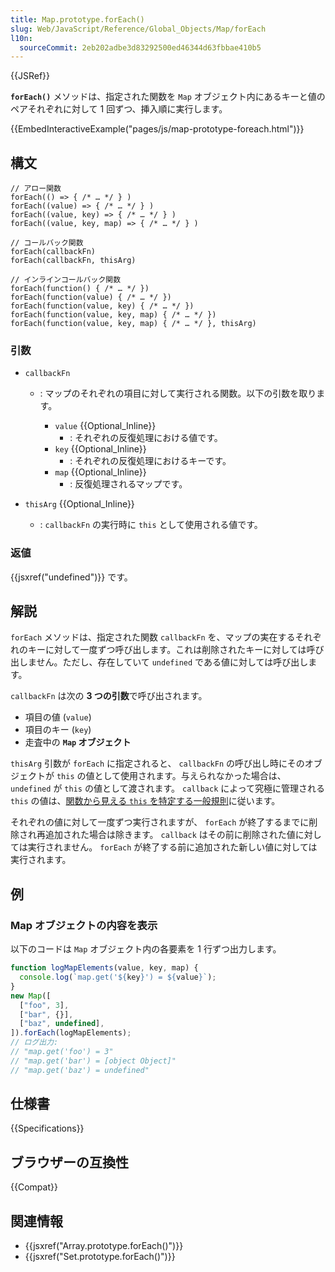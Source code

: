 ```yaml
---
title: Map.prototype.forEach()
slug: Web/JavaScript/Reference/Global_Objects/Map/forEach
l10n:
  sourceCommit: 2eb202adbe3d83292500ed46344d63fbbae410b5
---
```


{{JSRef}}

**`forEach()`** メソッドは、指定された関数を `Map` オブジェクト内にあるキーと値のペアそれぞれに対して 1 回ずつ、挿入順に実行します。

{{EmbedInteractiveExample("pages/js/map-prototype-foreach.html")}}

## 構文

```js-nolint
// アロー関数
forEach(() => { /* … */ } )
forEach((value) => { /* … */ } )
forEach((value, key) => { /* … */ } )
forEach((value, key, map) => { /* … */ } )

// コールバック関数
forEach(callbackFn)
forEach(callbackFn, thisArg)

// インラインコールバック関数
forEach(function() { /* … */ })
forEach(function(value) { /* … */ })
forEach(function(value, key) { /* … */ })
forEach(function(value, key, map) { /* … */ })
forEach(function(value, key, map) { /* … */ }, thisArg)
```

### 引数

- `callbackFn`

  - : マップのそれぞれの項目に対して実行される関数。以下の引数を取ります。

    - `value` {{Optional_Inline}}
      - : それぞれの反復処理における値です。
    - `key` {{Optional_Inline}}
      - : それぞれの反復処理におけるキーです。
    - `map` {{Optional_Inline}}
      - : 反復処理されるマップです。

- `thisArg` {{Optional_Inline}}
  - : `callbackFn` の実行時に `this` として使用される値です。

### 返値

{{jsxref("undefined")}} です。

## 解説

`forEach` メソッドは、指定された関数 `callbackFn` を、マップの実在するそれぞれのキーに対して一度ずつ呼び出します。これは削除されたキーに対しては呼び出しません。ただし、存在していて `undefined` である値に対しては呼び出します。

`callbackFn` は次の **3 つの引数**で呼び出されます。

- 項目の値 (`value`)
- 項目のキー (`key`)
- 走査中の **`Map` オブジェクト**

`thisArg` 引数が `forEach` に指定されると、 `callbackFn` の呼び出し時にそのオブジェクトが `this` の値として使用されます。与えられなかった場合は、 `undefined` が `this` の値として渡されます。 `callback` によって究極に管理される `this` の値は、[関数から見える `this` を特定する一般規則](/ja/docs/Web/JavaScript/Reference/Operators/this)に従います。

それぞれの値に対して一度ずつ実行されますが、 `forEach` が終了するまでに削除され再追加された場合は除きます。 `callback` はその前に削除された値に対しては実行されません。 `forEach` が終了する前に追加された新しい値に対しては実行されます。

## 例

### Map オブジェクトの内容を表示

以下のコードは `Map` オブジェクト内の各要素を 1 行ずつ出力します。

```js
function logMapElements(value, key, map) {
  console.log(`map.get('${key}') = ${value}`);
}
new Map([
  ["foo", 3],
  ["bar", {}],
  ["baz", undefined],
]).forEach(logMapElements);
// ログ出力:
// "map.get('foo') = 3"
// "map.get('bar') = [object Object]"
// "map.get('baz') = undefined"
```

## 仕様書

{{Specifications}}

## ブラウザーの互換性

{{Compat}}

## 関連情報

- {{jsxref("Array.prototype.forEach()")}}
- {{jsxref("Set.prototype.forEach()")}}
